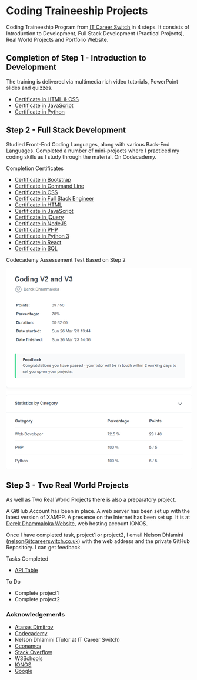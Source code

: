 # Coding Traineeship Projects

Coding Traineeship Program from [IT Career Switch](https://www.itcareerswitch.co.uk) in 4 steps.  It consists of Introduction to Development, Full Stack Development (Practical Projects), Real World Projects and Portfolio Website.

## Completion of Step 1 - Introduction to Development

The training is delivered via multimedia rich video tutorials, PowerPoint slides and quizzes.

- [Certificate in HTML & CSS](Completion-Certificates/html-and-css.pdf)
- [Certificate in JavaScript](Completion-Certificates/javascript.pdf)
- [Certificate in Python](Completion-Certificates/python.pdf)

## Step 2 - Full Stack Development 

Studied Front-End Coding Languages, along with various Back-End Languages.  Completed a number of mini-projects where I practiced my coding skills as I study through the material.  On Codecademy.

Completion Certificates

- [Certificate in Bootstrap](Completion-Certificates/bootstrap.pdf)
- [Certificate in Command Line](Completion-Certificates/commandline.pdf)
- [Certificate in CSS](Completion-Certificates/css.pdf)
- [Certificate in Full Stack Engineer](Completion-Certificates/full-stack-engineer.pdf)
- [Certificate in HTML](Completion-Certificates/html.pdf)
- [Certificate in JavaScript](Completion-Certificates/javascript-2.pdf)
- [Certificate in jQuery](Completion-Certificates/jQuery.pdf)
- [Certificate in NodeJS](Completion-Certificates/nodejs.pdf)
- [Certificate in PHP](Completion-Certificates/php.pdf)
- [Certificate in Python 3](Completion-Certificates/python-3.pdf)
- [Certificate in React](Completion-Certificates/react.pdf)
- [Certificate in SQL](Completion-Certificates/sql.pdf)

Codecademy Assessement Test Based on Step 2

![Completion of Step 2](Completion-Certificates/completion-step-2.png)

## Step 3 - Two Real World Projects

As well as Two Real World Projects there is also a preparatory project.

A GitHub Account has been in place.  A web server has been set up with the latest version of XAMPP.  A presence on the Internet has been set up.  It is at [Derek Dhammaloka Website](https://www.derekdhammaloka.co.uk), web hosting account IONOS.

Once I have completed task, project1 or project2, I email Nelson Dhlamini (nelson@itcareerswitch.co.uk) with the web address and the private GitHub Repository.  I can get feedback.

Tasks Completed

- [API Table](https://www.derekdhammaloka.co.uk/task)

To Do

- Complete project1
- Complete project2

### Acknowledgements

- [Atanas Dimitrov](https://github.com/atanas-dim)
- [Codecademy](https://www.codecademy.com)
- Nelson Dhlamini (Tutor at IT Career Switch)
- [Geonames](https://www.geonames.org)
- [Stack Overflow](https://www.stackoverflow.com)
- [W3Schools](https://www.w3schools.com)
- [IONOS](https://www.ionos.co.uk)
- [Google](https://www.google.co.uk)